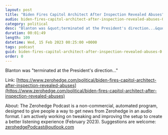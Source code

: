 ```yaml
---
layout: post
title: "Biden Fires Capitol Architect After Inspection Revealed Abuses"
audio: biden-fires-capitol-architect-after-inspection-revealed-abuses-0
category: political
desc: "Blanton was &quot;terminated at the President's direction...&quot;"
duration: 00:01:49
length: 109
datetime: Wed, 15 Feb 2023 00:25:00 +0000
tags: podcast
guid: biden-fires-capitol-architect-after-inspection-revealed-abuses-0
order: 0
---
```

Blanton was &quot;terminated at the President's direction...&quot;

Link: [https://www.zerohedge.com/political/biden-fires-capitol-architect-after-inspection-revealed-abuses](https://www.zerohedge.com/political/biden-fires-capitol-architect-after-inspection-revealed-abuses)

About: The Zerohedge Podcast is a non-commercial, automated program, designed to give people a way to get news from Zerohedge in an audio format.  I am actively working on tweaking and improving the setup to create a better listening experience (February 2023).  Suggestions are welcome: [zerohedgePodcast@outlook.com](mailto:zerohedgePodcast@outlook.com)
